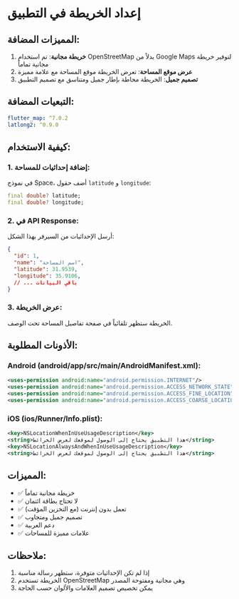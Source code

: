 # إعداد الخريطة في التطبيق

## المميزات المضافة:

1. **خريطة مجانية**: تم استخدام OpenStreetMap بدلاً من Google Maps لتوفير خريطة مجانية تماماً
2. **عرض موقع المساحة**: تعرض الخريطة موقع المساحة مع علامة مميزة
3. **تصميم جميل**: الخريطة محاطة بإطار جميل ومتناسق مع تصميم التطبيق

## التبعيات المضافة:

```yaml
flutter_map: ^7.0.2
latlong2: ^0.9.0
```

## كيفية الاستخدام:

### 1. إضافة إحداثيات للمساحة:
في نموذج Space، أضف حقول `latitude` و `longitude`:

```dart
final double? latitude;
final double? longitude;
```

### 2. في API Response:
أرسل الإحداثيات من السيرفر بهذا الشكل:

```json
{
  "id": 1,
  "name": "اسم المساحة",
  "latitude": 31.9539,
  "longitude": 35.9106,
  // ... باقي البيانات
}
```

### 3. عرض الخريطة:
الخريطة ستظهر تلقائياً في صفحة تفاصيل المساحة تحت الوصف.

## الأذونات المطلوبة:

### Android (android/app/src/main/AndroidManifest.xml):
```xml
<uses-permission android:name="android.permission.INTERNET"/>
<uses-permission android:name="android.permission.ACCESS_NETWORK_STATE"/>
<uses-permission android:name="android.permission.ACCESS_FINE_LOCATION"/>
<uses-permission android:name="android.permission.ACCESS_COARSE_LOCATION"/>
```

### iOS (ios/Runner/Info.plist):
```xml
<key>NSLocationWhenInUseUsageDescription</key>
<string>هذا التطبيق يحتاج إلى الوصول لموقعك لعرض الخرائط</string>
<key>NSLocationAlwaysAndWhenInUseUsageDescription</key>
<string>هذا التطبيق يحتاج إلى الوصول لموقعك لعرض الخرائط</string>
```

## المميزات:

- ✅ خريطة مجانية تماماً
- ✅ لا تحتاج بطاقة ائتمان
- ✅ تعمل بدون إنترنت (مع التخزين المؤقت)
- ✅ تصميم جميل ومتجاوب
- ✅ دعم العربية
- ✅ علامات مميزة للمساحات

## ملاحظات:

1. إذا لم تكن الإحداثيات متوفرة، ستظهر رسالة مناسبة
2. الخريطة تستخدم OpenStreetMap وهي مجانية ومفتوحة المصدر
3. يمكن تخصيص تصميم العلامات والألوان حسب الحاجة 